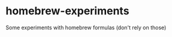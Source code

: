homebrew-experiments
====================

Some experiments with homebrew formulas (don't rely on those)
